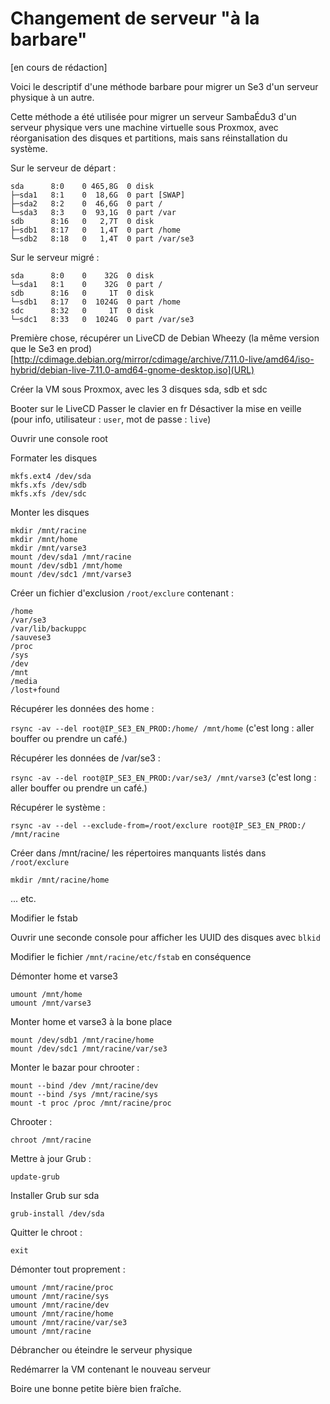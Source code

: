 # Changement de serveur "à la barbare"

[en cours de rédaction]

Voici le descriptif d'une méthode barbare pour migrer un Se3 d'un serveur physique à un autre.

Cette méthode a été utilisée pour migrer un serveur SambaÉdu3 d'un serveur physique vers une machine virtuelle sous Proxmox, avec réorganisation des disques et partitions, mais sans réinstallation du système.

Sur le serveur de départ :

```
sda      8:0    0 465,8G  0 disk 
├─sda1   8:1    0  18,6G  0 part [SWAP]
├─sda2   8:2    0  46,6G  0 part /
└─sda3   8:3    0  93,1G  0 part /var
sdb      8:16   0   2,7T  0 disk 
├─sdb1   8:17   0   1,4T  0 part /home
└─sdb2   8:18   0   1,4T  0 part /var/se3
```

Sur le serveur migré :
```
sda      8:0    0    32G  0 disk 
└─sda1   8:1    0    32G  0 part /
sdb      8:16   0     1T  0 disk 
└─sdb1   8:17   0  1024G  0 part /home
sdc      8:32   0     1T  0 disk 
└─sdc1   8:33   0  1024G  0 part /var/se3
```

Première chose, récupérer un LiveCD de Debian Wheezy (la même version que le Se3 en prod) [http://cdimage.debian.org/mirror/cdimage/archive/7.11.0-live/amd64/iso-hybrid/debian-live-7.11.0-amd64-gnome-desktop.iso](URL)

Créer la VM sous Proxmox, avec les 3 disques sda, sdb et sdc

Booter sur le LiveCD
Passer le clavier en fr
Désactiver la mise en veille
(pour info, utilisateur : `user`, mot de passe : `live`)

Ouvrir une console root

Formater les disques
```
mkfs.ext4 /dev/sda
mkfs.xfs /dev/sdb
mkfs.xfs /dev/sdc
```

Monter les disques
```
mkdir /mnt/racine
mkdir /mnt/home
mkdir /mnt/varse3
mount /dev/sda1 /mnt/racine
mount /dev/sdb1 /mnt/home
mount /dev/sdc1 /mnt/varse3
```

Créer un fichier d'exclusion `/root/exclure` contenant :
```
/home
/var/se3
/var/lib/backuppc
/sauvese3
/proc
/sys
/dev
/mnt
/media
/lost+found
```

Récupérer les données des home :

`rsync -av --del root@IP_SE3_EN_PROD:/home/ /mnt/home` (c'est long : aller bouffer ou prendre un café.)

Récupérer les données de /var/se3 :

`rsync -av --del root@IP_SE3_EN_PROD:/var/se3/ /mnt/varse3` (c'est long : aller bouffer ou prendre un café.)

Récupérer le système :

`rsync -av --del --exclude-from=/root/exclure root@IP_SE3_EN_PROD:/ /mnt/racine`

Créer dans /mnt/racine/ les répertoires manquants listés dans `/root/exclure`
```
mkdir /mnt/racine/home
```
... etc.

Modifier le fstab

Ouvrir une seconde console pour afficher les UUID des disques avec `blkid`

Modifier le fichier `/mnt/racine/etc/fstab` en conséquence

Démonter home et varse3
```
umount /mnt/home
umount /mnt/varse3
```

Monter home et varse3 à la bone place
```
mount /dev/sdb1 /mnt/racine/home
mount /dev/sdc1 /mnt/racine/var/se3
```

Monter le bazar pour chrooter :
```
mount --bind /dev /mnt/racine/dev
mount --bind /sys /mnt/racine/sys
mount -t proc /proc /mnt/racine/proc
```

Chrooter :
```
chroot /mnt/racine
```


Mettre à jour Grub :
```
update-grub
```

Installer Grub sur sda
```
grub-install /dev/sda
```

Quitter le chroot :
```
exit
```

Démonter tout proprement :
```
umount /mnt/racine/proc
umount /mnt/racine/sys
umount /mnt/racine/dev
umount /mnt/racine/home
umount /mnt/racine/var/se3
umount /mnt/racine
```

Débrancher ou éteindre le serveur physique

Redémarrer la VM contenant le nouveau serveur

Boire une bonne petite bière bien fraîche.
